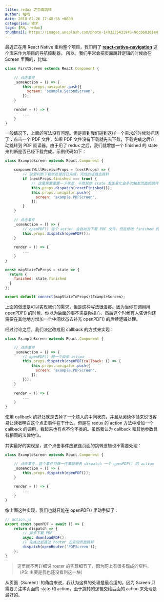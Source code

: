 ```yaml
---
title: redux 之页面跳转
author: 帕帕
date: 2018-02-26 17:48:56 +0800
categories: 技术
tags: [RN, redux]
thumbnail: https://images.unsplash.com/photo-1493235431945-90c060301e41?ixlib=rb-0.3.5&ixid=eyJhcHBfaWQiOjEyMDd9&s=0279978342b1a6b4f3e0e00a0784c2e3&auto=format&fit=crop&w=160&q=100
---
```


最近正在用 React Native 重构整个项目，我们用了 **[react-native-navigation](https://github.com/krystofcelba/react-native-navigation#rn52)** 这个库来作为项目的导航控制器。
所以，我们平常会把页面跳转逻辑的时候放在 Screen 里面的，比如:

```Javascript
class FirstScreen extends React.Component {
    
    // 点击事件
    _someAction = () => {
        this.props.navigator.push({
          screen: 'example.SecondScreen',
        });
    }
    
    render = () => {
        ...
    }
}
```

一般情况下，上面的写法没有问题。但是直到我们碰到这样一个需求的时候就抓瞎了：点击一个 PDF 文件，如果 PDF 文件没有下载就先去下载，下载完成之后自动跳转到 PDF 阅读器。由于用了 redux 之后，我们就增加一个 finished 的 state 来判断是否已经下载完成。示例代码如下：

```Javascript
class ExampleScreen extends React.Component {

    componentWillReceiveProps = (nextProps) => {
        // 这里判断下载状态是否已完成，完成的话就去跳转
        if (nextProps.finished === true) {
            // 这里需要重置一下状态，不然其他 state 发生变化会多次触发页面的跳转
            this.props.dispatch(resetFinished());
            this.props.navigator.push({
              screen: 'example.PDFScreen',
            });
        }
    }
    
    // 点击事件
    _someAction = () => {
        // openPDF() 这个 action 会自动去下载 PDF 文件，然后修改 finished 的状态
        this.props.dispatch(openPDF());
    }
    
    render = () => {
        ...
    }
}

const mapStateToProps = state => {
  return {
    finished: state.finished
  }
};

export default connect(mapStateToProps)(ExampleScreen);
```

上面的做法是可以实现我们的需求，但是这种写法很蛋疼。因为当你在调用用 openPDF() 的时候，你以为后面的事不需要你操心，然后这个时候有人告诉你还需要在其他地方增加一个中间状态去补充 openPDF() 的后续逻辑处理。

经过讨论之后，我们决定改成用 callback 的方式来实现：

```Javascript
class ExampleScreen extends React.Component {

    // 点击事件
    _someAction = () => {
        // openPDF() 是一个异步 action
        this.props.dispatch(openPDF(callback: () => {
            this.props.navigator.push({
              screen: 'example.PDFScreen',
            });
        }));
    }
    
    render = () => {
        ...
    }
}
```

使用 callback 的好处就是去掉了一个烦人的中间状态，并且从阅读体验来说很容易让读者明白这个点击事件在干什么。但是在 redux 的 action 方法中增加一个 callback 的调用，看起来也有点不伦不类的。虽然我认为 callback 和其他参数具有相同的法律地位。

其实最好的实现是，这个点击事件应该连页面的跳转逻辑也不需要处理：

```Javascript
class ExampleScreen extends React.Component {

    // 点击事件，这个事件只做一件事就是去 dispatch 一个 openPDF() 的 action
    _someAction = () => {
        this.props.dispatch(openPDF());
    }
    
    render = () => {
        ...
    }
}
```

像上面这种实现，我们也就只能在 openPDF() 里动手脚了：

```Javascript
// action.js
export const openPDF = await () => {
    return dispatch => {
        // 异步下载 PDF
        async downloadPDF();
        // 完成之后通过 router 去实现页面跳转
        dispatch(openRouter('PDFScreen'));
    };
}
```

> 这里就不再详细说 router 的实现细节了，因为网上有很多现成的资料。（PS: 主要是我也还没看到这一块）

从页面（Screen）的角度来说，我认为这样的处理是最合适的。因为 Screen 只需要关注本页面的 state 和 action，至于跳转的逻辑交给后面的 action 来处理是最好的。




